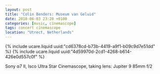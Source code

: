 ```yaml
---
layout: post
title: "Colin Benders: Museum van Geluid"
date: 2018-06-03 23:20 +0100
categories: [music, cinemascope]
tags: concert cinemascope
location: "Utrect, Netherlands"
---
```


{% include ucare.liquid uuid:"cd6378cd-b73b-4419-a9f1-b09c9d7e51dd" %}
{% include ucare.liquid uuid:"4d59970d-2cd1-4268-b614-426e0d557c0f" %}

Sony α7 II, Isco Ultra Star Cinemascope, taking lens: Jupiter 9 85mm f/2